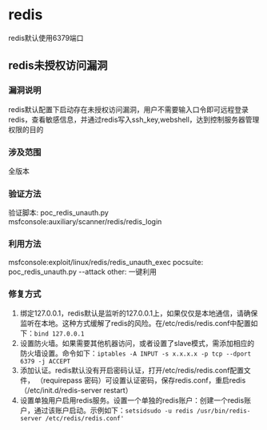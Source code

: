 # redis
redis默认使用6379端口
## redis未授权访问漏洞
### 漏洞说明
redis默认配置下启动存在未授权访问漏洞，用户不需要输入口令即可远程登录redis，查看敏感信息，并通过redis写入ssh_key,webshell，达到控制服务器管理权限的目的
### 涉及范围
全版本
### 验证方法
验证脚本: poc_redis_unauth.py
msfconsole:auxiliary/scanner/redis/redis_login

### 利用方法
msfconsole:exploit/linux/redis/redis_unauth_exec
pocsuite: poc_redis_unauth.py --attack
other: 一键利用

### 修复方式
1. 绑定127.0.0.1，redis默认是监听的127.0.0.1上，如果仅仅是本地通信，请确保监听在本地。这种方式缓解了redis的风险。在/etc/redis/redis.conf中配置如下：`bind 127.0.0.1` 
2. 设置防火墙。如果需要其他机器访问，或者设置了slave模式，需添加相应的防火墙设置。命令如下：`iptables -A INPUT -s x.x.x.x -p tcp --dport 6379 -j ACCEPT` 
3. 添加认证。redis默认没有开启密码认证，打开/etc/redis/redis.conf配置文件， （requirepass 密码）可设置认证密码，保存redis.conf，重启redis（/etc/init.d/redis-server restart）
4. 设置单独用户启用redis服务。设置一个单独的redis账户：创建一个redis账户，通过该账户启动。示例如下：`setsidsudo -u redis /usr/bin/redis-server /etc/redis/redis.conf'`

